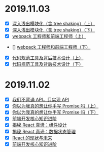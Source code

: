 # 2019.11.03
- [x] [深入浅出模块化（含 tree shaking）（上）](https://gitbook.cn/gitchat/column/5c91c813968b1d64b1e08fde/topic/5c99c6c6ccb24267c1d01ba1)
- [x] [深入浅出模块化（含 tree shaking）（下）](https://gitbook.cn/gitchat/column/5c91c813968b1d64b1e08fde/topic/5c99c6c6ccb24267c1d01ba1)
- [x] [webpack 工程师和前端工程师（上）](https://gitbook.cn/gitchat/column/5c91c813968b1d64b1e08fde/topic/5c999aa9a6dde326dc85812e)
- [] [webpack 工程师和前端工程师（下）](https://gitbook.cn/gitchat/column/5c91c813968b1d64b1e08fde/topic/5c999b70a6dde326dc85814d)
- [x] [代码规范工具及背后技术设计（上）](https://gitbook.cn/gitchat/column/5c91c813968b1d64b1e08fde/topic/5c99b21accb24267c1d01a05)
- [x] [代码规范工具及背后技术设计（下）](https://gitbook.cn/gitchat/column/5c91c813968b1d64b1e08fde/topic/5c99b2e5ccb24267c1d01a14)
# 2019.11.02
- [x] [我们不背诵 API，只实现 API](https://gitbook.cn/gitchat/column/5c91c813968b1d64b1e08fde/topic/5c99c8d6ccb24267c1d01dab)
- [x] [你以为我真的想让你手写 Promise 吗（上）](https://gitbook.cn/gitchat/column/5c91c813968b1d64b1e08fde/topic/5cbbe876bbbba80861a35bf4)
- [x] [你以为我真的想让你手写 Promise 吗（下）](https://gitbook.cn/gitchat/column/5c91c813968b1d64b1e08fde/topic/5cbbe946bbbba80861a35bfc)
- [x] [前端开发核心知识进阶](https://gitbook.cn/gitchat/column/5c91c813968b1d64b1e08fde/topic/5cbbef7cbbbba80861a35c23)
- [x] [揭秘 React 真谛：组件设计](https://gitbook.cn/gitchat/column/5c91c813968b1d64b1e08fde/topic/5cbbeff4bbbba80861a35c2a)
- [x] [揭秘 React 真谛：数据状态管理](https://gitbook.cn/gitchat/column/5c91c813968b1d64b1e08fde/topic/5cbbf009bbbba80861a35c2b)
- [x] [React 的现状与未来](https://gitbook.cn/gitchat/column/5c91c813968b1d64b1e08fde/topic/5cbbf035bbbba80861a35c2c)
- [x] [前端开发核心知识进阶](https://gitbook.cn/gitchat/column/5c91c813968b1d64b1e08fde/topic/5cbbf09fbbbba80861a35c34)
